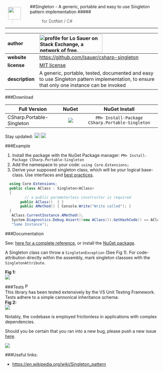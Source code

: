 
<img src="https://googledrive.com/host/0ByqWUM5YoR35SUREUWdZcTRiQ3M/singleton-icon2.jpg" style="border:0px; margin:10px; margin-right:30px; float:left;" height="42" />
##Singleton -  A generic, portable and easy to use Singleton pattern implementation
#####<blockquote> &nbsp;&nbsp;&nbsp;&nbsp;&nbsp;&nbsp;&nbsp;&nbsp;&nbsp;&nbsp;for DotNet / C#</blockquote>

---

**author** | <a href="http://stackexchange.com/users/485574/lo-sauer"><img src="http://stackexchange.com/users/flair/485574.png" width="208" height="58" alt="profile for Lo Sauer on Stack Exchange, a network of free, community-driven Q&amp;A sites" title="profile for Lo Sauer on Stack Exchange, a network of free, community-driven Q&amp;A sites" /></a>
:------------ | :------------- 
**website** | https://github.com/lsauer/csharp-singleton   
**license** | <a href="http://lsauer.mit-license.org/" target="_blank">MIT license</a>   
**description** | A generic, portable, tested, documented and easy to use Singleton pattern implementation, to ensure that only one instance can be invoked

###Download

Full Version | NuGet | NuGet Install
------------ | :-------------: | :-------------:
CSharp.Portable-Singleton | <a href="https://www.nuget.org/packages/CSharp.Portable-Singleton/" target="_blank"><img src="https://googledrive.com/host/0ByqWUM5YoR35ZWhvaXFrZ2pRcmM/nuget_version_counter_gh_singleton.svg"/></a> | ```PM> Install-Package CSharp.Portable-Singleton```

Stay updated:  <a href="https://twitter.com/sauerlo/" target="_blank"><img src="https://googledrive.com/host/0ByqWUM5YoR35NGZiSEs4SXduTGM/gh_twitter_like.png" alt="Twitter Follow" height="18" /></a>
<a href="https://www.facebook.com/lorenz.lo.sauer/" target="_blank"><img src="https://googledrive.com/host/0ByqWUM5YoR35NGZiSEs4SXduTGM/gh_facebook_like.png" alt="Facebook Like" height="18" /></a>


###Example

1. Install the package with the NuGet Package manager: `PM> Install-Package CSharp.Portable-Singleton`
2. Add the namespace to your code: `using Core.Extensions;`
3. Derive your supposed singleton class, which will be your logical base-class. Use interfaces and <a href="https://csharpguidelines.codeplex.com/" target="_blank">best practices</a>. 

<example>

```cs
  using Core.Extensions;
  public class AClass : Singleton<AClass>
  {
         // a public parameterless constructor is required
       public AClass()  { }
       public AMethod() { Console.Write("Write called"); }
  }
   AClass.CurrentInstance.AMethod();
   System.Diagnostics.Debug.Assert((new AClass()).GetHashCode() == AClass.CurrentInstance.GetHashCode(), 
   "Same Instance");
```
</example>

###Documentation

See: <a href="https://googledrive.com/host/0ByqWUM5YoR35MnV3V0pDdERyd0U/index.html">here for a complete reference</a>, or install the <a href="https://www.nuget.org/packages/CSharp.Portable-Singleton/" target="_blank">NuGet package</a>.

A Singleton class can throw a `SingletonException` (See Fig 1). For code-attribution directly within the assembly, mark singleton classses with the `SingletonAttribute`.

**Fig 1:**   
<img src="https://googledrive.com/host/0ByqWUM5YoR35ZWhvaXFrZ2pRcmM/Singleton-ClassDiagram.svg"/>


###Tests  <img src="https://googledrive.com/host/0ByqWUM5YoR35ZWhvaXFrZ2pRcmM/check_icon_test_success.png" alt="Passed" height="16" />   
This library has been tested extensively by the VS Unit Testing Framework. Tests adhere to a simple cannonical inheritance schema:        
**Fig 2:**   
<img src="https://googledrive.com/host/0ByqWUM5YoR35ZWhvaXFrZ2pRcmM/SingletonTest-Class-Diagram.svg"/>

Notably, the codebase is employed frictionless in applications with complex dependencies.

Should you be certain that you ran into a new bug, please push a new issue [here](https://github.com/lsauer/csharp-singleton/issues). 

<img src="https://googledrive.com/host/0ByqWUM5YoR35SUREUWdZcTRiQ3M/singleton_testsrun.png" target="_blank" />

###Useful links: 
- https://en.wikipedia.org/wiki/Singleton_pattern

